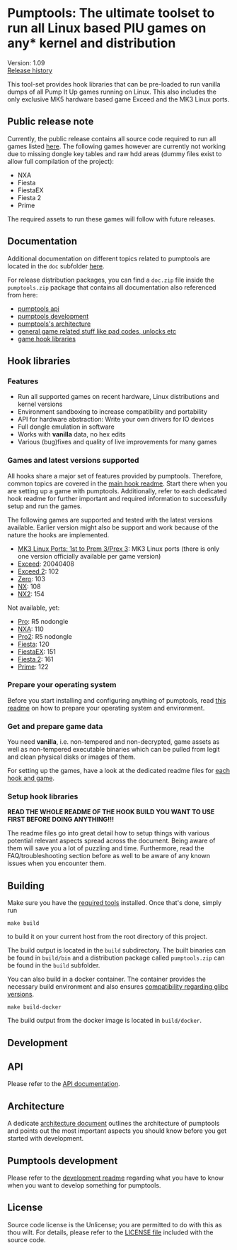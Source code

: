 # Pumptools: The ultimate toolset to run all Linux based PIU games on any* kernel and distribution
Version: 1.09</br>
[Release history](CHANGELOG.md)

This tool-set provides hook libraries that can be pre-loaded to run vanilla dumps of all Pump It Up games running on
Linux. This also includes the only exclusive MK5 hardware based game Exceed and the MK3 Linux ports.

## Public release note
Currently, the public release contains all source code required to run all games listed
[here](#games-and-latest-versions-supported). The following games however are currently not working due to missing
dongle key tables and raw hdd areas (dummy files exist to allow full compilation of the project):
* NXA
* Fiesta
* FiestaEX
* Fiesta 2
* Prime

The required assets to run these games will follow with future releases.

## Documentation
Additional documentation on different topics related to pumptools are located in the `doc` subfolder
[here](doc/README.md).

For release distribution packages, you can find a `doc.zip` file inside the `pumptools.zip` package that contains all
documentation also referenced from here:
* [pumptools api](doc/api/api.md)
* [pumptools development](doc/development/development.md)
* [pumptools's architecture](doc/development/architecture.md)
* [general game related stuff like pad codes, unlocks etc](doc/game/game.md)
* [game hook libraries](doc/hook/hook.md)

## Hook libraries
### Features
* Run all supported games on recent hardware, Linux distributions and kernel versions
* Environment sandboxing to increase compatibility and portability
* API for hardware abstraction: Write your own drivers for IO devices
* Full dongle emulation in software
* Works with **vanilla** data, no hex edits
* Various (bug)fixes and quality of live improvements for many games

### Games and latest versions supported
All hooks share a major set of features provided by pumptools. Therefore, common topics are covered in the
[main hook readme](doc/hook/hook.md). Start there when you are setting up a game with pumptools. Additionally, refer to
each dedicated hook readme for further important and required information to successfully setup and run the games.

The following games are supported and tested with the latest versions available. Earlier version might also be support
and work because of the nature the hooks are implemented.

* [MK3 Linux Ports: 1st to Prem 3/Prex 3](doc/hook/mk3hook.md): MK3 Linux ports (there is only one version officially
available per game version)
* [Exceed](doc/hook/exchook.md): 20040408
* [Exceed 2](doc/hook/x2hook.md): 102
* [Zero](doc/hook/zerohook.md): 103
* [NX](doc/hook/nxhook.md): 108
* [NX2](doc/hook/nx2hook.md): 154

Not available, yet:
* [Pro](doc/hook/prohook.md): R5 nodongle
* [NXA](doc/hook/nxahook.md): 110
* [Pro2](doc/hook/pro2hook.md): R5 nodongle
* [Fiesta](doc/hook/fsthook.md): 120
* [FiestaEX](doc/hook/fexhook.md): 151
* [Fiesta 2](doc/hook/f2hook.md): 161
* [Prime](doc/hook/prihook.md): 122

### Prepare your operating system
Before you start installing and configuring anything of pumptools, read [this readme](doc/hook/os.md) on how to prepare
your operating system and environment.

### Get and prepare game data
You need **vanilla**, i.e. non-tempered and non-decrypted, game assets as well as non-tempered executable binaries
which can be pulled from legit and clean physical disks or images of them.

For setting up the games, have a look at the dedicated readme files for
[each hook and game](#games-and-latest-versions-supported).

### Setup hook libraries
**READ THE WHOLE README OF THE HOOK BUILD YOU WANT TO USE FIRST BEFORE DOING ANYTHING!!!**

The readme files go into great detail how to setup things with various potential relevant aspects spread across the
document. Being aware of them will save you a lot of puzzling and time. Furthermore, read the FAQ/troubleshooting
section before as well to be aware of any known issues when you encounter them.

## Building
Make sure you have the [required tools](doc/development.md) installed. Once that's done, simply run
```shell script
make build
```

to build it on your current host from the root directory of this project.

The build output is located in the `build` subdirectory. The built binaries can be found in `build/bin` and a
distribution package called `pumptools.zip` can be found in the `build` subfolder.

You can also build in a docker container. The container provides the necessary build environment and also ensures 
[compatibility regarding glibc versions](doc/development/development.md#compatibility-issues-with-newer-glibc-versions).
```shell script
make build-docker
```

The build output from the docker image is located in `build/docker`.

## Development
## API
Please refer to the [API documentation](doc/api/api.md).

## Architecture
A dedicate [architecture document](doc/architecture.md) outlines the architecture of pumptools and points out the most
important aspects you should know before you get started with development.

## Pumptools development
Please refer to the [development readme](doc/development.md) regarding what you have to know when you want to develop
something for pumptools.

## License
Source code license is the Unlicense; you are permitted to do with this as thou wilt. For details, please refer to the
[LICENSE file](LICENSE) included with the source code.